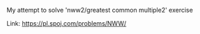 My attempt to solve 'nww2/greatest common multiple2' exercise

Link: https://pl.spoj.com/problems/NWW/